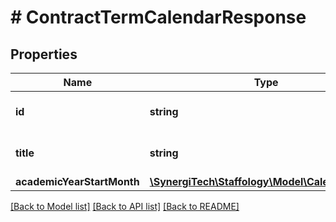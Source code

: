 # # ContractTermCalendarResponse

## Properties

Name | Type | Description | Notes
------------ | ------------- | ------------- | -------------
**id** | **string** | Term Calendar identifier | [optional]
**title** | **string** | Title of the Term Calendar | [optional]
**academicYearStartMonth** | [**\SynergiTech\Staffology\Model\CalendarMonth**](CalendarMonth.md) |  | [optional]

[[Back to Model list]](../../README.md#models) [[Back to API list]](../../README.md#endpoints) [[Back to README]](../../README.md)
